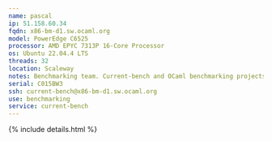 ```yaml
---
name: pascal
ip: 51.158.60.34
fqdn: x86-bm-d1.sw.ocaml.org
model: PowerEdge C6525
processor: AMD EPYC 7313P 16-Core Processor
os: Ubuntu 22.04.4 LTS
threads: 32
location: Scaleway
notes: Benchmarking team. Current-bench and OCaml benchmarking projects.
serial: C015BW3
ssh: current-bench@x86-bm-d1.sw.ocaml.org
use: benchmarking
service: current-bench
---
```

{% include details.html %}
